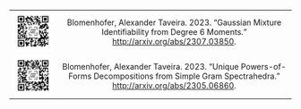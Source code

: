 
|  |  |
|:--:|:--:|
| [![](/assets/img/qr/qr-noncentered-ident.png)](http://arxiv.org/abs/2307.03850) | Blomenhofer, Alexander Taveira. 2023. “Gaussian Mixture Identifiability from Degree 6 Moments.” <http://arxiv.org/abs/2307.03850>. |
| [![](/assets/img/qr/qr-paper-pof.png)](http://arxiv.org/abs/2305.06860) | Blomenhofer, Alexander Taveira. 2023. “Unique Powers-of-Forms Decompositions from Simple Gram Spectrahedra.” <http://arxiv.org/abs/2305.06860>. |


<!-- Blomenhofer, Alexander Taveira. 2023. “Gaussian Mixture Identifiability from Degree 6 Moments.”
<http://arxiv.org/abs/2307.03850>.

Blomenhofer, Alexander Taveira. 2023. “Unique Powers-of-Forms Decompositions from Simple Gram
Spectrahedra.” <http://arxiv.org/abs/2305.06860>. -->
